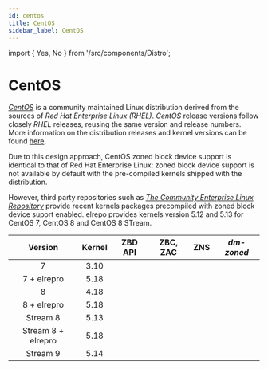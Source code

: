 ```yaml
---
id: centos
title: CentOS
sidebar_label: CentOS
---
```


import {
Yes,
No
} from '/src/components/Distro';

# CentOS

*<a href="https://www.centos.org/" target="_blank">CentOS</a>* is a community
maintained Linux distribution derived from the sources of *Red Hat Enterprise
Linux (RHEL)*. *CentOS* release versions follow closely *RHEL* releases, reusing
the same version and release numbers. More information on the distribution
releases and kernel versions can be found <a
href="https://en.wikipedia.org/wiki/CentOS" target="_blank">here</a>.

Due to this design approach, CentOS zoned block device support is identical to
that of Red Hat Enterprise Linux: zoned block device support is not available by
default with the pre-compiled kernels shipped with the distribution.

However, third party repositories such as *<a
href="http://elrepo.org/tiki/HomePage" target="_blank">The Community Enterprise
Linux Repository</a>* provide recent kernels packages precompiled with zoned
block device suport enabled. elrepo provides kernels version 5.12 and 5.13 for
CentOS 7, CentOS 8 and CentOS 8 STream.

<center>

Version|Kernel|ZBD API|ZBC, ZAC|ZNS|*dm-zoned*|
|:-----:|:----:|:-----:|:------:|:----:|:--------:| 
|7|3.10|<No/>|<No/>|<No/> |<No/>|
|7 + elrepro|5.18|<Yes/>|<Yes/>|<Yes/> |<Yes/>|
|8|4.18|<No/>|<No/>|<No/> |<No/>|
|8 + elrepro|5.18|<Yes/>|<Yes/>|<Yes/> |<Yes/>|
|Stream 8|5.13|<No/>|<No/>|<No/> |<No/>|
|Stream 8 + elrepro|5.18|<Yes/>|<Yes/>|<Yes/>|<Yes/>|
|Stream 9|5.14|<Yes/>|<Yes/>|<Yes/>|<No/>|

</center>
